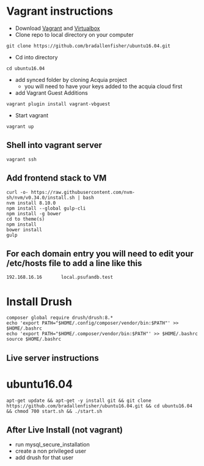 # Vagrant instructions
- Download [Vagrant](https://www.vagrantup.com/) and [Virtualbox](https://www.virtualbox.org/)
- Clone repo to local directory on your computer
```shell
git clone https://github.com/bradallenfisher/ubuntu16.04.git
```
- Cd into directory
```shell
cd ubuntu16.04
```
- add synced folder by cloning Acquia project
  - you will need to have your keys added to the acquia cloud first
- add Vagrant Guest Additions
```shell
vagrant plugin install vagrant-vbguest
```
- Start vagrant
```shell
vagrant up
```

## Shell into vagrant server
```shell
vagrant ssh
```
## Add frontend stack to VM
```shell
curl -o- https://raw.githubusercontent.com/nvm-sh/nvm/v0.34.0/install.sh | bash
nvm install 8.10.0
npm install --global gulp-cli
npm install -g bower
cd to theme(s)
npm install
bower install
gulp
```

## For each domain entry you will need to edit your /etc/hosts file to add a line like this
```shell
192.168.16.16       local.psufandb.test
```

# Install Drush
``` shell
composer global require drush/drush:8.*	
echo 'export PATH="$HOME/.config/composer/vendor/bin:$PATH"' >> $HOME/.bashrc
echo 'export PATH="$HOME/.composer/vendor/bin:$PATH"' >> $HOME/.bashrc
source $HOME/.bashrc
```

## Live server instructions

# ubuntu16.04
``` shell
apt-get update && apt-get -y install git && git clone https://github.com/bradallenfisher/ubuntu16.04.git && cd ubuntu16.04 && chmod 700 start.sh && ./start.sh
```
## After Live Install (not vagrant)
- run mysql_secure_installation
- create a non privileged user
- add drush for that user
``` shell


